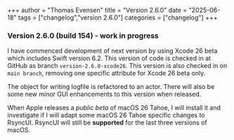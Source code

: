+++
author = "Thomas Evensen"
title = "Version 2.6.0"
date = "2025-06-18"
tags = ["changelog","version 2.6.0"]
categories = ["changelog"]
+++

### Version 2.6.0 (build 154) - work in progress 

I have commenced development of next version by using Xcode 26 beta which includes Swift version 6.2. This version of code is checked in at GitHub as branch `version-2.6.0-xcode26`.  This version is also checked in on `main branch`, removing one specific attribute for Xcode 26 beta only.  

The object for writing logfile is refactored to an actor. There will also be some new minor GUI enhancements to this version when released. 

When Apple releases a *public beta* of macOS 26 Tahoe, I will install it and investigate if I will adapt some  macOS 26 Tahoe specific changes to RsyncUI. RsyncUI will still be **supported** for the last three versions of macOS. 

